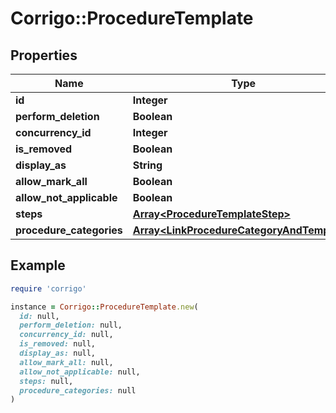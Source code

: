 # Corrigo::ProcedureTemplate

## Properties

| Name | Type | Description | Notes |
| ---- | ---- | ----------- | ----- |
| **id** | **Integer** |  | [optional] |
| **perform_deletion** | **Boolean** |  | [optional] |
| **concurrency_id** | **Integer** |  | [optional] |
| **is_removed** | **Boolean** |  | [optional] |
| **display_as** | **String** |  | [optional] |
| **allow_mark_all** | **Boolean** |  | [optional] |
| **allow_not_applicable** | **Boolean** |  | [optional] |
| **steps** | [**Array&lt;ProcedureTemplateStep&gt;**](ProcedureTemplateStep.md) |  | [optional] |
| **procedure_categories** | [**Array&lt;LinkProcedureCategoryAndTemplate&gt;**](LinkProcedureCategoryAndTemplate.md) |  | [optional] |

## Example

```ruby
require 'corrigo'

instance = Corrigo::ProcedureTemplate.new(
  id: null,
  perform_deletion: null,
  concurrency_id: null,
  is_removed: null,
  display_as: null,
  allow_mark_all: null,
  allow_not_applicable: null,
  steps: null,
  procedure_categories: null
)
```

